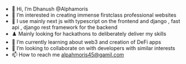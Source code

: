 - 👋 Hi, I’m Dhanush @Alphamoris
- 👀 I’m interested in creating immense firstclass professional websites
- 🐾 I use mainly next js with typescript on the frontend and django , fast api , django rest framework for the backend
- ♟️ Mainly looking for hackathons to deliberately deliver my skills
- 🌱 I’m currently learning about web3 and creation of DeFi apps
- 💞️ I’m looking to collaborate on with developers with similar interests
- 📫 How to reach me alpahmoris45@gamil.com
